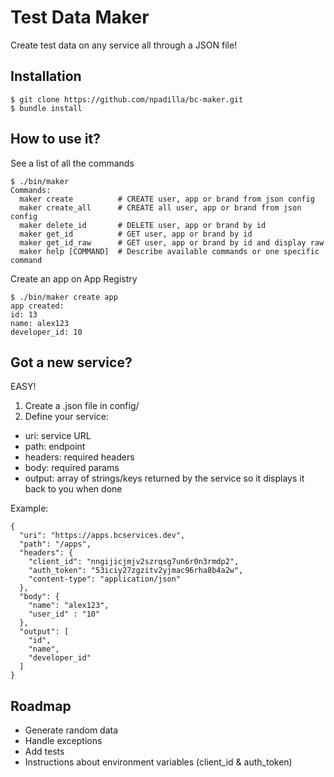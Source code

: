 # Test Data Maker
Create test data on any service all through a JSON file!

## Installation
```
$ git clone https://github.com/npadilla/bc-maker.git
$ bundle install
```

## How to use it? 
See a list of all the commands
```
$ ./bin/maker
Commands:
  maker create          # CREATE user, app or brand from json config
  maker create_all      # CREATE all user, app or brand from json config
  maker delete_id       # DELETE user, app or brand by id
  maker get_id          # GET user, app or brand by id
  maker get_id_raw      # GET user, app or brand by id and display raw
  maker help [COMMAND]  # Describe available commands or one specific command
```
Create an app on App Registry
```
$ ./bin/maker create app
app created:
id: 13
name: alex123
developer_id: 10
```

## Got a new service?
EASY!

1. Create a .json file in config/
2. Define your service:
  * uri: service URL
  * path: endpoint
  * headers: required headers
  * body: required params
  * output: array of strings/keys returned by the service so it displays it back to you when done

Example:
```
{
  "uri": "https://apps.bcservices.dev",
  "path": "/apps",
  "headers": {
    "client_id": "nngijicjmjv2szrqsg7un6r0n3rmdp2",
    "auth_token": "53iciy27zgzitv2yjmac96rha8b4a2w",
    "content-type": "application/json"
  },
  "body": {
    "name": "alex123",
    "user_id" : "10"
  },
  "output": [
    "id",
    "name",
    "developer_id"
  ]
}
```

## Roadmap
- Generate random data
- Handle exceptions
- Add tests
- Instructions about environment variables (client_id & auth_token)

